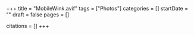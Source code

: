 +++
title = "MobileWink.avif"
tags = ["Photos"]
categories = []
startDate = ""
draft = false
pages = []

citations = []
+++
